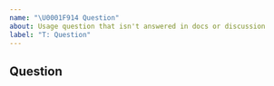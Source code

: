 ```yaml
---
name: "\U0001F914 Question"
about: Usage question that isn't answered in docs or discussion
label: "T: Question"
---
```


## Question

<!--
Thanks for using TiKV! Before asking a question, please take a look in the following places:

- Existing Stack Overflow [questions](https://stackoverflow.com/questions/tagged/tikv).
- Open and closed [GitHub issues](https://github.com/tikv/tikv/issues?utf8=%E2%9C%93&q=is%3Aissue)
- Our documentation:
  - [TiKV Readme](https://github.com/tikv/tikv)
  - [TiKV Documentation](https://github.com/tikv/tikv/wiki/TiKV-Documentation)
  - [TiKV-Ctl Documentation](https://pingcap.github.io/docs/tools/tikv-control/)
  - [TiDB & TiKV Documentation](https://pingcap.github.io/docs/)

You might get a faster response in the TiKV [Discourse forum](https://forum.tikv.org/c/tikv) or [Slack](https://join.slack.com/t/tikv-wg/shared_invite/enQtNTUyODE4ODU2MzI0LTgzZDQ3NzZlNDkzMGIyYjU1MTA0NzIwMjFjODFiZjA0YjFmYmQyOTZiNzNkNzg1N2U1MDdlZTIxNTU5NWNhNjk).
-->

